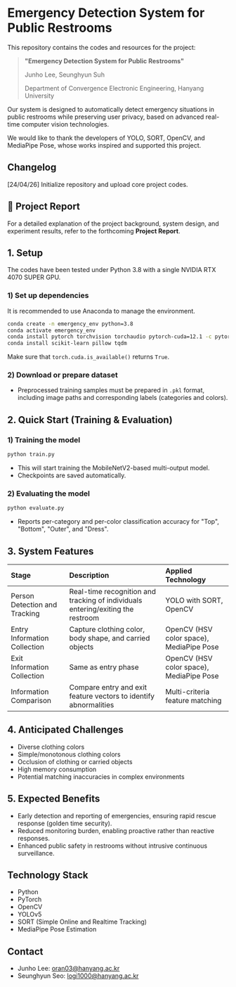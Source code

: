 # Emergency Detection System for Public Restrooms

This repository contains the codes and resources for the project:
> **"Emergency Detection System for Public Restrooms"**
>
> Junho Lee, Seunghyun Suh
>
> Department of Convergence Electronic Engineering, Hanyang University

Our system is designed to automatically detect emergency situations in public restrooms while preserving user privacy, based on advanced real-time computer vision technologies.

We would like to thank the developers of YOLO, SORT, OpenCV, and MediaPipe Pose, whose works inspired and supported this project.


## Changelog

[24/04/26] Initialize repository and upload core project codes.<br>


## :blue_book: Project Report
For a detailed explanation of the project background, system design, and experiment results, refer to the forthcoming **Project Report**.


## 1. Setup

The codes have been tested under Python 3.8 with a single NVIDIA RTX 4070 SUPER GPU.

### 1) Set up dependencies
It is recommended to use Anaconda to manage the environment.

~~~bash
conda create -n emergency_env python=3.8
conda activate emergency_env
conda install pytorch torchvision torchaudio pytorch-cuda=12.1 -c pytorch -c nvidia
conda install scikit-learn pillow tqdm
~~~

Make sure that `torch.cuda.is_available()` returns `True`.

### 2) Download or prepare dataset
- Preprocessed training samples must be prepared in `.pkl` format, including image paths and corresponding labels (categories and colors).


## 2. Quick Start (Training & Evaluation)

### 1) Training the model
~~~bash
python train.py
~~~
- This will start training the MobileNetV2-based multi-output model.
- Checkpoints are saved automatically.

### 2) Evaluating the model
~~~bash
python evaluate.py
~~~
- Reports per-category and per-color classification accuracy for "Top", "Bottom", "Outer", and "Dress".


## 3. System Features
| Stage | Description | Applied Technology |
|:-----|:------------|:-------------------|
| Person Detection and Tracking | Real-time recognition and tracking of individuals entering/exiting the restroom | YOLO with SORT, OpenCV |
| Entry Information Collection | Capture clothing color, body shape, and carried objects | OpenCV (HSV color space), MediaPipe Pose |
| Exit Information Collection | Same as entry phase | OpenCV (HSV color space), MediaPipe Pose |
| Information Comparison | Compare entry and exit feature vectors to identify abnormalities | Multi-criteria feature matching |


## 4. Anticipated Challenges
- Diverse clothing colors
- Simple/monotonous clothing colors
- Occlusion of clothing or carried objects
- High memory consumption
- Potential matching inaccuracies in complex environments


## 5. Expected Benefits
- Early detection and reporting of emergencies, ensuring rapid rescue response (golden time security).
- Reduced monitoring burden, enabling proactive rather than reactive responses.
- Enhanced public safety in restrooms without intrusive continuous surveillance.


## Technology Stack
- Python
- PyTorch
- OpenCV
- YOLOv5
- SORT (Simple Online and Realtime Tracking)
- MediaPipe Pose Estimation


## Contact
- Junho Lee: oran03@hanyang.ac.kr
- Seunghyun Seo: logi1000@hanyang.ac.kr


